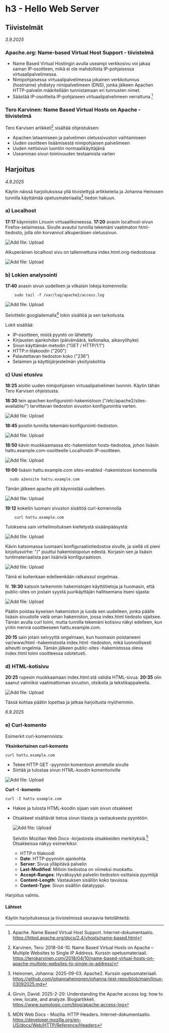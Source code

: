 # h3 - Hello Web Server

## Tiivistelmät 

*3.9.2025*
### Apache.org: Name-based Virtual Host Support - tiivistelmä

- Name Based Virtual Hostingin avulla useampi verkkosivu voi jakaa saman IP-osoitteen, mikä ei ole mahdollista IP-pohjaisessa virtuaalipalvelimessa.
- Nimipohjaisessa virtuaalipalvelimessa jokainen verkkotunnus (hostname) yhdistyy nimipalvelimeen (DNS), jonka jälkeen Apachen HTTP-palvelin määritellään tunnistamaan eri tunnusten nimet.
- Säästää IP-osoitteita IP-pohjaiseen virtuaalipalvelimeen verrattuna.[^1]

### Tero Karvinen: Name Based Virtual Hosts on Apache - tiivistelmä

Tero Karvisen artikkeli[^2] sisältää ohjeistuksen: 

- Apachen lataamiseen ja palvelimen oletussivuston vaihtamiseen
- Uuden osoitteen lisäämisestä nimipohjaisen palvelimeen 
- Uuden nettisivun luontiin normaalikäyttäjänä
- Useamman sivun toimivuuden testaamista varten

## Harjoitus

*4.9.2025*

Käytin näissä harjoituksissa yllä tiivistettyjä artikkeleita ja Johanna Heinosen tunnilla käyttämää opetusmateriaalia[^3] tiedon hakuun.

### a) Localhost

**17:17** käynnistin Linuxin virtuaalikoneessa.
**17:20** avasin localhost-sivun Firefox-selaimessa. Sivulle avautui tunnilla tekemäni vaatimaton html-tiedosto, jolla olin korvannut alkuperäisen oletussivun.

![Add file: Upload](h3_localhost.png)  

Alkuperäinen localhost sivu on tallennettuna index.html.orig-tiedostossa: 

![Add file: Upload](h3_localhost_cmd.png)


### b) Lokien analysointi

**17:40** avasin sivun uudelleen ja vilkaisin lokeja komennolla: 

        sudo tail -f /var/log/apache2/access.log


![Add file: Upload](h3_loki_access.png)

Selvittelin googlailemalla[^4] lokin sisältöä ja sen tarkoitusta.

Lokit sisältää:
- IP-osoitteen, mistä pyyntö on lähetetty
- Kirjausten ajankohdan (päivämäärä, kellonaika, aikavyöhyke)
- Sivun käyttämän metodin ("GET / HTTP/1.1") 
- HTTP:n tilakoodin ("200")
- Palautettavan tiedoston koko ("236")
- Selaimen ja käyttöjärjestelmän yksityiskohtia


### c) Uusi etusivu

**18:25** aloitin uuden nimipohjaisen virtuaalipalvelimen luonnin. Käytin tähän Tero Karvisen ohjeistusta.

**18:30** tein apachen konfigurointi-hakemistoon ("/etc/apache2/sites-available/") tarvittavan tiedoston sivuston konfigurointia varten. 

![Add file: Upload](h3_hattu_conf.png)

**18:45** poistin tunnilla tekemäni konfigurointi-tiedoston.

![Add file: Upload](h3_rm_conf.png)

**18:50** kävin muokkaamassa etc-hakemiston hosts-tiedostoa, johon lisäsin hattu.example.com-osoitteelle Localhostin IP-osoitteen.

![Add file: Upload](h3_hosts.png)

**19:00** lisäsin hattu.example.com sites-enabled -hakemistoon komennolla

      sudo a2ensite hattu.example.com

Tämän jälkeen apache piti käynnistää uudelleen. 

![Add file: Upload](h3_enable.png)

**19:12** kokeilin luomani sivuston sisältöä curl-komennolla

        curl hattu.example.com

Tuloksena sain virheilmoituksen kielletystä sisäänpääsystä:

![Add file: Upload](h3_forbidden.png)


Kävin katsomassa luomaani konfiguraatiotiedostoa sivulle, ja siellä oli pieni kirjoitusvirhe: "/" puuttui hakemistopolun edestä. Korjasin sen ja lisäsin tuntimateriaalista pari lisäriviä konfiguraatioon. 

![Add file: Upload](h3_hattu_conf_upd.png)

Tämä ei kuitenkaan edelleenkään ratkaissut ongelmaa.

N. **19:30** katsoin tarkemmin hakemistojen käyttötietoja ja huomasin, että public-sites on jostain syystä juurikäyttäjän hallitsemana itseni sijasta: 

![Add file: Upload](h3_ls.png)

Päätin poistaa kyseisen hakemiston ja luoda sen uudelleen, jonka päälle lisäsin sivustolle vielä oman hakemiston, jossa index.html tiedosto sijaitsee. 
Tämän avulla curl toimi, mutta tunnilla tekemäni kotisivu näkyi edelleen, kun yritin mennä osoitteeseen hattu.example.com. 

**20:15** sain jotain selvyyttä ongelmaan, kun huomasin poistaneeni var/www/html -hakemistosta index.html -tiedoston, mikä luonnollisesti aiheutti ongelmia. Tämän jälkeen public-sites -hakemistossa oleva index.html toimi osoitteessa odotetusti. 


### d) HTML-kotisivu

**20:25** rupesin muokkaamaan index.html:stä validia HTML-sivua. 
**20:35** olin saanut valmiiksi vaatimattoman sivuston, otsikolla ja tekstikappaleella.

![Add file: Upload](h3_html.png)

Tässä kohtaa päätin lopettaa ja jatkaa harjoitusta myöhemmin.

*6.9.2025*
### e) Curl-komento

Esimerkit curl-komennoista: 

**Yksinkertainen curl-komento**

    curl hattu.example.com

- Tekee HTTP GET -pyynnön komentoon annetulle sivulle
- Siirtää ja tulostaa sivun HTML-koodin komentoriville

![Add file: Upload](h3_curl.png)

**Curl -I -komento**

    curl -I hattu example.com

- Hakee ja tulosta HTML-koodin sijaan vain sivun otsakkeet
- Otsakkeet sisältävät tietoa sivun tilasta ja vastauksesta pyyntöön.

  ![Add file: Upload](h3_curl_i.png)

  Selvitin Mozillan Web Docs -kirjastosta otsakkeiden merkityksiä.[^5]
  Otsakkeissa näkyy esimerkiksi:
  - HTTP:n tilakoodi
  - **Date**: HTTP-pyynnön ajankohta
  - **Server**: Sivua ylläpitävä palvelin
  - **Last-Modified**: Milloin tiedostoa on viimeksi muokattu.
  - **Accept-Ranges**: Hyväksyykö palvelin tiedoston osittaisia pyyntöjä
  - **Content-Length**: Vastauksen sisällön koko tavuissa.
  - **Content-Type**: Sivun sisällön datatyyppi.
 
Harjoitus valmis.

#### Lähteet

Käytin harjoituksessa ja tiivistelmissä seuraavia tietolähteitä: 


[^1]: Apache. Name Based Virtual Host Support. Internet-dokumentaatio. https://httpd.apache.org/docs/2.4/vhosts/name-based.html
[^2]: Karvinen, Tero: 2018-04-10. Name Based Virtual Hosts on Apache – Multiple Websites to Single IP Address. Kurssin opetusmateriaali. https://terokarvinen.com/2018/04/10/name-based-virtual-hosts-on-apache-multiple-websites-to-single-ip-address/
[^3]: Heinonen, Johanna: 2025-09-03. Apache2. Kurssin opetusmateriaali. https://github.com/johannaheinonen/johanna-test-repo/blob/main/linux-03092025.md
[^4]: Girvin, David: 2025-2-20: Understanding the Apache access log: how to view, locate, and analyze. Blogiartikkeli. https://www.sumologic.com/blog/apache-access-log
[^5]: MDN Web Docs - Mozilla. HTTP Headers. Internet-dokumentaatio. https://developer.mozilla.org/en-US/docs/Web/HTTP/Reference/Headers
